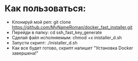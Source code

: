 # Как пользоваться:

* Клонируй мой реп: git clone https://github.com/MyNameRoman/docker_fast_installer.git
* Перейди в папку: cd ssh_fast_key_generate
* Сделай файл исполняемым: chmod +x inistaller_d.sh
* Запусти скрипт: ./inistaller_d.sh
* Как все будет готово, скрипт напишет "Установка Docker завершена!"

